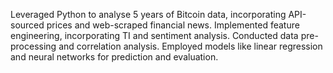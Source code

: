 Leveraged Python to analyse 5 years of Bitcoin data, incorporating API-sourced prices and web-scraped financial news.
Implemented feature engineering, incorporating TI and sentiment analysis. 
Conducted data pre-processing and correlation analysis. 
Employed models like linear regression and neural networks for prediction and evaluation.
